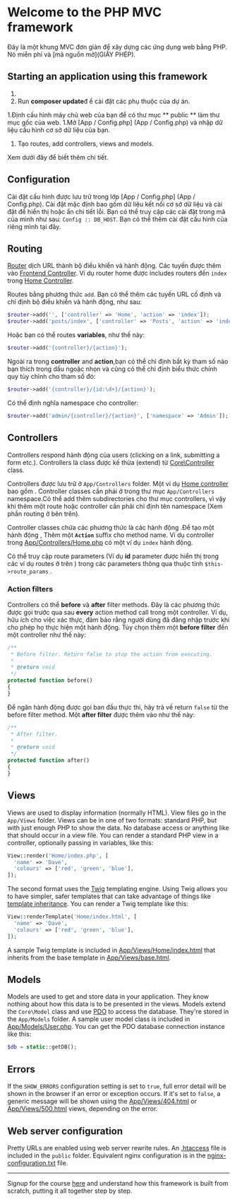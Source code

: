 # Welcome to the PHP MVC framework

Đây là một khung MVC đơn giản để xây dựng các ứng dụng web bằng PHP. Nó miễn phí và [mã nguồn mở](GIẤY PHÉP).


## Starting an application using this framework

1.
1. Run **composer update**đ ể cài đặt các phụ thuộc của dự án.

1.Định cấu hình máy chủ web của bạn để có thư mục ** public ** làm thư mục gốc của web.
1.Mở [App / Config.php] (App / Config.php) và nhập dữ liệu cấu hình cơ sở dữ liệu của bạn.

1. Tạo routes, add controllers, views and models.

Xem dưới đây để biết thêm chi tiết.

## Configuration

Cài đặt cấu hình được lưu trữ trong lớp [App / Config.php] (App / Config.php). Cài đặt mặc định bao gồm dữ liệu kết nối cơ sở dữ liệu và cài đặt để hiển thị hoặc ẩn chi tiết lỗi. Bạn có thể truy cập các cài đặt trong mã của mình như sau: `Config :: DB_HOST`. Bạn có thể thêm cài đặt cấu hình của riêng mình tại đây.

## Routing

[Router](Core/Router.php) dịch URL thành bộ điều khiển và hành động. Các tuyến được thêm vào [Frontend Controller](public/index.php). Ví dụ router home được includes routers đến `index` trong [Home Controller](App/Controllers/Home.php).

Routes bằng phương thức `add`. Bạn có thể thêm các tuyến URL cố định và chỉ định bộ điều khiển và hành động, như sau:

```php
$router->add('', ['controller' => 'Home', 'action' => 'index']);
$router->add('posts/index', ['controller' => 'Posts', 'action' => 'index']);
```

Hoặc bạn có thể routes **variables**, như thế này:

```php
$router->add('{controller}/{action}');
```

Ngoài ra trong **controller** and **action**,bạn có thể chỉ định bất kỳ tham số nào bạn thích trong dấu ngoặc nhọn và cũng có thể chỉ định biểu thức chính quy tùy chỉnh cho tham số đó:

```php
$router->add('{controller}/{id:\d+}/{action}');
```

Có thể định nghĩa namespace cho controller:

```php
$router->add('admin/{controller}/{action}', ['namespace' => 'Admin']);
```

## Controllers

Controllers respond hành động của users (clicking on a link, submitting a form etc.). Controllers là class được kế thừa (extend) từ [Core\Controller](Core/Controller.php) class.

Controllers được lưu trữ ở `App/Controllers` folder. Một ví dụ [Home controller](App/Controllers/Home.php) bao gồm . Controller classes cần phải ở trong thư mục `App/Controllers` namespace.Có thể add thêm subdirectories cho thư mục controllers, vì vậy khi thêm một route hoặc controller cần phải chỉ định tên namespace (Xem phần routing ở bên trên).

Controller classes chứa các phương thức là các hành động .Để tạo một hành động , Thêm một **`Action`** suffix cho method name. Ví dụ controller trong [App/Controllers/Home.php](App/Controllers/Home.php) có một ví dụ `index` hành động.

Có thể truy cập route parameters (Ví dụ **id** parameter được hiển thị trong các ví dụ routes ở trên ) trong các parameters thông qua thuộc tính `$this->route_params` .

### Action filters

Controllers có thể **before** và **after** filter methods. Đây là các phương thức được gọi trước qua sau **every** action method call trong một controller. Ví dụ, hữu ích cho việc xác thực, đảm bảo rằng người dùng đã đăng nhập trước khi cho phép họ thực hiện một hành động. Tùy chọn thêm một
**before filter** đến một controller như thế này:

```php
/**
 * Before filter. Return false to stop the action from executing.
 *
 * @return void
 */
protected function before()
{
}
```

Để ngăn hành động được gọi ban đầu thực thi, hãy trả về return `false` từ the before filter method. Một **after filter** được thêm vào như thế này:

```php
/**
 * After filter.
 *
 * @return void
 */
protected function after()
{
}
```

## Views

Views are used to display information (normally HTML). View files go in the `App/Views` folder. Views can be in one of two formats: standard PHP, but with just enough PHP to show the data. No database access or anything like that should occur in a view file. You can render a standard PHP view in a controller, optionally passing in variables, like this:

```php
View::render('Home/index.php', [
  'name' => 'Dave',
  'colours' => ['red', 'green', 'blue'],
]);
```

The second format uses the [Twig](http://twig.sensiolabs.org/) templating engine. Using Twig allows you to have simpler, safer templates that can take advantage of things like [template inheritance](http://twig.sensiolabs.org/doc/templates.html#template-inheritance). You can render a Twig template like this:

```php
View::renderTemplate('Home/index.html', [
  'name' => 'Dave',
  'colours' => ['red', 'green', 'blue'],
]);
```

A sample Twig template is included in [App/Views/Home/index.html](App/Views/Home/index.html) that inherits from the base template in [App/Views/base.html](App/Views/base.html).

## Models

Models are used to get and store data in your application. They know nothing about how this data is to be presented in the views. Models extend the `Core\Model` class and use [PDO](http://php.net/manual/en/book.pdo.php) to access the database. They're stored in the `App/Models` folder. A sample user model class is included in [App/Models/User.php](App/Models/User.php). You can get the PDO database connection instance like this:

```php
$db = static::getDB();
```

## Errors

If the `SHOW_ERRORS` configuration setting is set to `true`, full error detail will be shown in the browser if an error or exception occurs. If it's set to `false`, a generic message will be shown using the [App/Views/404.html](App/Views/404.html) or [App/Views/500.html](App/Views/500.html) views, depending on the error.

## Web server configuration

Pretty URLs are enabled using web server rewrite rules. An [.htaccess](public/.htaccess) file is included in the `public` folder. Equivalent nginx configuration is in the [nginx-configuration.txt](nginx-configuration.txt) file.

---

Signup for the course [here](https://davehollingworth.net/phpmvcg) and understand how this framework is built from scratch, putting it all together step by step.
